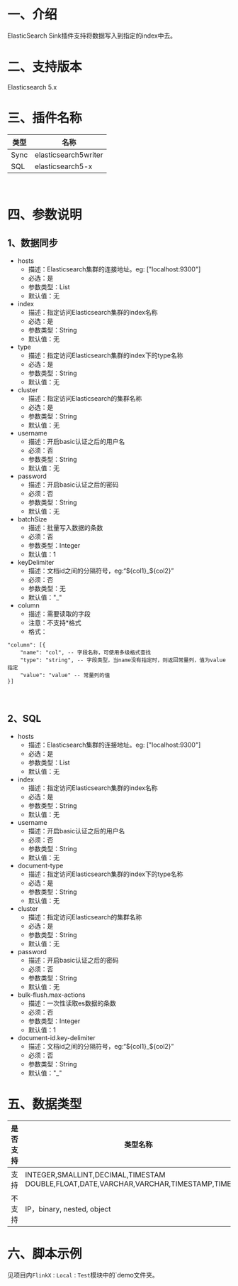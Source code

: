 # 一、介绍

ElasticSearch Sink插件支持将数据写入到指定的index中去。 ​

# 二、支持版本

Elasticsearch 5.x ​

# 三、插件名称

| 类型|名称|
| ---- | ----|
| Sync | elasticsearch5writer |
| SQL | elasticsearch5-x |

​

# 四、参数说明

## 1、数据同步

- hosts
    - 描述：Elasticsearch集群的连接地址。eg: ["localhost:9300"]
    - 必选：是
    - 参数类型：List<String>
    - 默认值：无
- index
    - 描述：指定访问Elasticsearch集群的index名称
    - 必选：是
    - 参数类型：String
    - 默认值：无
- type
    - 描述：指定访问Elasticsearch集群的index下的type名称
    - 必选：是
    - 参数类型：String
    - 默认值：无
- cluster
    - 描述：指定访问Elasticsearch的集群名称
    - 必选：是
    - 参数类型：String
    - 默认值：无
- username
    - 描述：开启basic认证之后的用户名
    - 必须：否
    - 参数类型：String
    - 默认值：无
- password
    - 描述：开启basic认证之后的密码
    - 必须：否
    - 参数类型：String
    - 默认值：无
- batchSize
    - 描述：批量写入数据的条数
    - 必须：否
    - 参数类型：Integer
    - 默认值：1
- keyDelimiter
    - 描述：文档id之间的分隔符号，eg:“${col1}_${col2}”
    - 必须：否
    - 参数类型：无
    - 默认值："_"
- column
    - 描述：需要读取的字段
    - 注意：不支持*格式
    - 格式：

```
"column": [{
    "name": "col", -- 字段名称，可使用多级格式查找
    "type": "string", -- 字段类型，当name没有指定时，则返回常量列，值为value指定
    "value": "value" -- 常量列的值
}]
```

​

## 2、SQL

- hosts
    - 描述：Elasticsearch集群的连接地址。eg: ["localhost:9300"]
    - 必选：是
    - 参数类型：List<String>
    - 默认值：无
- index
    - 描述：指定访问Elasticsearch集群的index名称
    - 必选：是
    - 参数类型：String
    - 默认值：无
- username
    - 描述：开启basic认证之后的用户名
    - 必须：否
    - 参数类型：String
    - 默认值：无
- document-type
    - 描述：指定访问Elasticsearch集群的index下的type名称
    - 必选：是
    - 参数类型：String
    - 默认值：无
- cluster
    - 描述：指定访问Elasticsearch的集群名称
    - 必选：是
    - 参数类型：String
    - 默认值：无
- password
    - 描述：开启basic认证之后的密码
    - 必须：否
    - 参数类型：String
    - 默认值：无
- bulk-flush.max-actions
    - 描述：一次性读取es数据的条数
    - 必须：否
    - 参数类型：Integer
    - 默认值：1
- document-id.key-delimiter
    - 描述：文档id之间的分隔符号，eg:“${col1}_${col2}”
    - 必须：否
    - 参数类型：String
    - 默认值："_"

# 五、数据类型

|是否支持 | 类型名称 |
| --- | --- |
| 支持 |INTEGER,SMALLINT,DECIMAL,TIMESTAM DOUBLE,FLOAT,DATE,VARCHAR,VARCHAR,TIMESTAMP,TIME,BYTE|
| 不支持 | IP，binary, nested, object|

# 六、脚本示例

见项目内`FlinkX：Local：Test`模块中的`demo文件夹。

